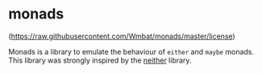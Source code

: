 # monads

(https://raw.githubusercontent.com/Wmbat/monads/master/license)

Monads is a library to emulate the behaviour of `either` and `maybe` monads. This library was strongly inspired by the
[neither](https://github.com/LoopPerfect/neither) library.
